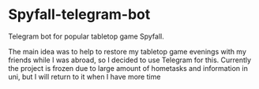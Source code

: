 # Spyfall-telegram-bot
Telegram bot for popular tabletop game Spyfall.

The main idea was to help to restore my tabletop game evenings with my friends while I was abroad, so I decided to use Telegram for this.
Currently the project is frozen due to large amount of hometasks and information in uni, but I will return to it when I have more time
